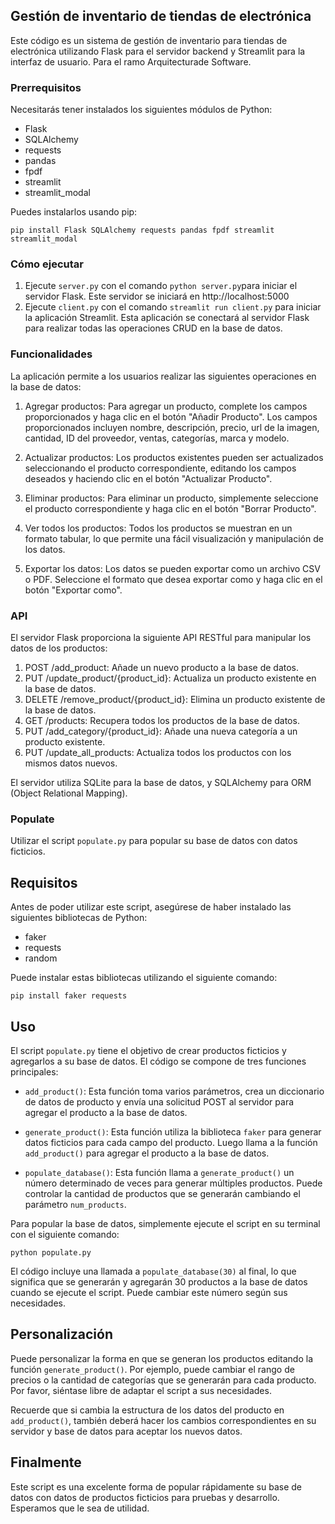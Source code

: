 ## Gestión de inventario de tiendas de electrónica 

Este código es un sistema de gestión de inventario para tiendas de electrónica utilizando Flask para el servidor backend y Streamlit para la interfaz de usuario. Para el ramo Arquitecturade Software.

### Prerrequisitos

Necesitarás tener instalados los siguientes módulos de Python:
- Flask
- SQLAlchemy
- requests
- pandas
- fpdf
- streamlit
- streamlit_modal

Puedes instalarlos usando pip:

```shell
pip install Flask SQLAlchemy requests pandas fpdf streamlit streamlit_modal
```

### Cómo ejecutar

1. Ejecute `server.py` con el comando `python server.py`para iniciar el servidor Flask. Este servidor se iniciará en http://localhost:5000
2. Ejecute `client.py` con el comando `streamlit run client.py` para iniciar la aplicación Streamlit. Esta aplicación se conectará al servidor Flask para realizar todas las operaciones CRUD en la base de datos.

### Funcionalidades

La aplicación permite a los usuarios realizar las siguientes operaciones en la base de datos:

1. Agregar productos: Para agregar un producto, complete los campos proporcionados y haga clic en el botón "Añadir Producto". Los campos proporcionados incluyen nombre, descripción, precio, url de la imagen, cantidad, ID del proveedor, ventas, categorías, marca y modelo.

2. Actualizar productos: Los productos existentes pueden ser actualizados seleccionando el producto correspondiente, editando los campos deseados y haciendo clic en el botón "Actualizar Producto".

3. Eliminar productos: Para eliminar un producto, simplemente seleccione el producto correspondiente y haga clic en el botón "Borrar Producto".

4. Ver todos los productos: Todos los productos se muestran en un formato tabular, lo que permite una fácil visualización y manipulación de los datos.

5. Exportar los datos: Los datos se pueden exportar como un archivo CSV o PDF. Seleccione el formato que desea exportar como y haga clic en el botón "Exportar como".

### API

El servidor Flask proporciona la siguiente API RESTful para manipular los datos de los productos:

1. POST /add_product: Añade un nuevo producto a la base de datos.
2. PUT /update_product/{product_id}: Actualiza un producto existente en la base de datos.
3. DELETE /remove_product/{product_id}: Elimina un producto existente de la base de datos.
4. GET /products: Recupera todos los productos de la base de datos.
5. PUT /add_category/{product_id}: Añade una nueva categoría a un producto existente.
6. PUT /update_all_products: Actualiza todos los productos con los mismos datos nuevos.

El servidor utiliza SQLite para la base de datos, y SQLAlchemy para ORM (Object Relational Mapping).

### Populate

Utilizar el script `populate.py` para popular su base de datos con datos ficticios.

## Requisitos

Antes de poder utilizar este script, asegúrese de haber instalado las siguientes bibliotecas de Python:

- faker
- requests
- random

Puede instalar estas bibliotecas utilizando el siguiente comando:

```
pip install faker requests
```

## Uso

El script `populate.py` tiene el objetivo de crear productos ficticios y agregarlos a su base de datos. El código se compone de tres funciones principales:

- `add_product()`: Esta función toma varios parámetros, crea un diccionario de datos de producto y envía una solicitud POST al servidor para agregar el producto a la base de datos.

- `generate_product()`: Esta función utiliza la biblioteca `faker` para generar datos ficticios para cada campo del producto. Luego llama a la función `add_product()` para agregar el producto a la base de datos.

- `populate_database()`: Esta función llama a `generate_product()` un número determinado de veces para generar múltiples productos. Puede controlar la cantidad de productos que se generarán cambiando el parámetro `num_products`.

Para popular la base de datos, simplemente ejecute el script en su terminal con el siguiente comando:

```
python populate.py
```

El código incluye una llamada a `populate_database(30)` al final, lo que significa que se generarán y agregarán 30 productos a la base de datos cuando se ejecute el script. Puede cambiar este número según sus necesidades.

## Personalización

Puede personalizar la forma en que se generan los productos editando la función `generate_product()`. Por ejemplo, puede cambiar el rango de precios o la cantidad de categorías que se generarán para cada producto. Por favor, siéntase libre de adaptar el script a sus necesidades.

Recuerde que si cambia la estructura de los datos del producto en `add_product()`, también deberá hacer los cambios correspondientes en su servidor y base de datos para aceptar los nuevos datos.

## Finalmente

Este script es una excelente forma de popular rápidamente su base de datos con datos de productos ficticios para pruebas y desarrollo. Esperamos que le sea de utilidad.
